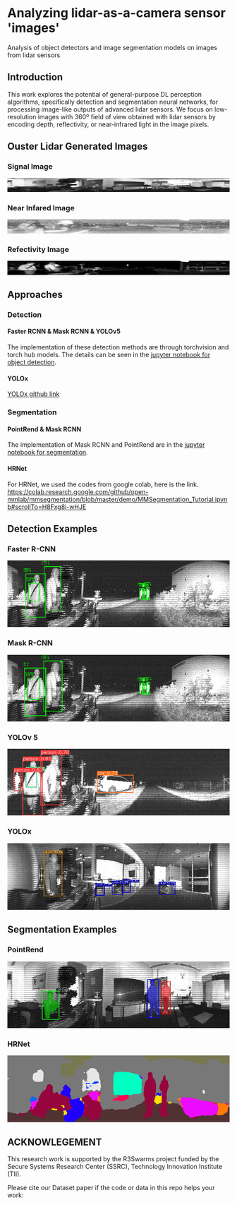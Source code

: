 # Analyzing lidar-as-a-camera sensor 'images'

Analysis of object detectors and image segmentation models on images from lidar sensors

## Introduction

This work explores the potential of general-purpose DL perception algorithms, specifically detection and segmentation neural networks, for processing image-like outputs of advanced lidar sensors. We focus on low-resolution images with 360º field of view obtained with lidar sensors by encoding depth, reflectivity, or near-infrared light in the image pixels.

## Ouster Lidar Generated Images
### Signal Image
![Ouster Lidar Signal Image Example](./images/signal_images/left0000.jpg)
### Near Infared Image
![Ouster Lidar Near-infrared Image Example](./images/nearir_images/left0000.jpg)
### Refectivity Image
![Ouster Lidar Reflectivity Image Example](./images/reflect_images/left0000.jpg)

## Approaches
### Detection
#### Faster RCNN & Mask RCNN & YOLOv5
The implementation of these detection methods are through torchvision and torch hub models. 
The details can be seen in the [jupyter notebook for object detection](./detection.ipynb).

#### YOLOx

[YOLOx github link](https://github.com/Megvii-BaseDetection/YOLOX)
### Segmentation
#### PointRend & Mask RCNN
The implementation of Mask RCNN and PointRend are in the [jupyter notebook for segmentation](./segmentation.ipynb).

#### HRNet
For HRNet, we used the codes from google colab, here is the link.
https://colab.research.google.com/github/open-mmlab/mmsegmentation/blob/master/demo/MMSegmentation_Tutorial.ipynb#scrollTo=H8Fxg8i-wHJE

## Detection Examples
### Faster R-CNN
![Faster R-CNN Detection Example](./examples/faster-rcnn/faster22.png)
### Mask R-CNN
![Mask R-CNN Detection Image Example](./examples/mask-rcnn/mask22.png)
### YOLOv 5
![YOLOv 5 Detection Image Example](./examples/yolov5/image0.jpg)
### YOLOx
![YOLOx Detection Image Example](./examples/yolox/new9.png)


## Segmentation Examples
### PointRend
![PointRend Instance Segmentation Example](./examples/pointrend/point_seg32.jpg)
### HRNet
![HRNet Semantic Segmentation Example](./examples/HRNet/seg2.png)


## ACKNOWLEGEMENT
This research work is supported by the R3Swarms project funded by the Secure Systems Research Center (SSRC), Technology Innovation Institute (TII).

Please cite our Dataset paper if the code or data in this repo helps your work:


